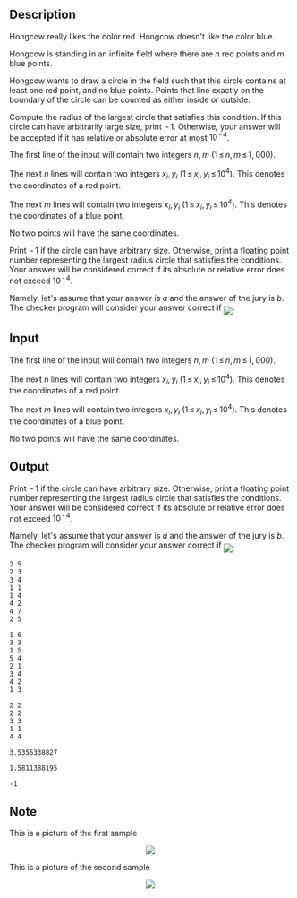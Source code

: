 ## Description

<div><p>Hongcow really likes the color red. Hongcow doesn't like the color blue.</p><p>Hongcow is standing in an infinite field where there are <span class="tex-span"><i>n</i></span> red points and <span class="tex-span"><i>m</i></span> blue points.</p><p>Hongcow wants to draw a circle in the field such that this circle contains at least one red point, and no blue points. Points that line exactly on the boundary of the circle can be counted as either inside or outside.</p><p>Compute the radius of the largest circle that satisfies this condition. If this circle can have arbitrarily large size, print <span class="tex-span"> - 1</span>. Otherwise, your answer will be accepted if it has relative or absolute error at most <span class="tex-span">10<sup class="upper-index"> - 4</sup></span>.</p></div><div class="input-specification"><p>The first line of the input will contain two integers <span class="tex-span"><i>n</i>, <i>m</i></span> (<span class="tex-span">1 ≤ <i>n</i>, <i>m</i> ≤ 1, 000</span>).</p><p>The next <span class="tex-span"><i>n</i></span> lines will contain two integers <span class="tex-span"><i>x</i><sub class="lower-index"><i>i</i></sub>, <i>y</i><sub class="lower-index"><i>i</i></sub></span> (<span class="tex-span">1 ≤ <i>x</i><sub class="lower-index"><i>i</i></sub>, <i>y</i><sub class="lower-index"><i>i</i></sub> ≤ 10<sup class="upper-index">4</sup></span>). This denotes the coordinates of a red point.</p><p>The next <span class="tex-span"><i>m</i></span> lines will contain two integers <span class="tex-span"><i>x</i><sub class="lower-index"><i>i</i></sub>, <i>y</i><sub class="lower-index"><i>i</i></sub></span> (<span class="tex-span">1 ≤ <i>x</i><sub class="lower-index"><i>i</i></sub>, <i>y</i><sub class="lower-index"><i>i</i></sub> ≤ 10<sup class="upper-index">4</sup></span>). This denotes the coordinates of a blue point.</p><p>No two points will have the same coordinates.</p></div><div class="output-specification"><p>Print <span class="tex-span"> - 1</span> if the circle can have arbitrary size. Otherwise, print a floating point number representing the largest radius circle that satisfies the conditions. Your answer will be considered correct if its absolute or relative error does not exceed <span class="tex-span">10<sup class="upper-index"> - 4</sup></span>.</p><p>Namely, let's assume that your answer is <span class="tex-span"><i>a</i></span> and the answer of the jury is <span class="tex-span"><i>b</i></span>. The checker program will consider your answer correct if <img align="middle" class="tex-formula" src="file://CAyAbb41.png" style="max-width: 100.0%;max-height: 100.0%;">.</p></div>

## Input

<p>The first line of the input will contain two integers <span class="tex-span"><i>n</i>, <i>m</i></span> (<span class="tex-span">1 ≤ <i>n</i>, <i>m</i> ≤ 1, 000</span>).</p><p>The next <span class="tex-span"><i>n</i></span> lines will contain two integers <span class="tex-span"><i>x</i><sub class="lower-index"><i>i</i></sub>, <i>y</i><sub class="lower-index"><i>i</i></sub></span> (<span class="tex-span">1 ≤ <i>x</i><sub class="lower-index"><i>i</i></sub>, <i>y</i><sub class="lower-index"><i>i</i></sub> ≤ 10<sup class="upper-index">4</sup></span>). This denotes the coordinates of a red point.</p><p>The next <span class="tex-span"><i>m</i></span> lines will contain two integers <span class="tex-span"><i>x</i><sub class="lower-index"><i>i</i></sub>, <i>y</i><sub class="lower-index"><i>i</i></sub></span> (<span class="tex-span">1 ≤ <i>x</i><sub class="lower-index"><i>i</i></sub>, <i>y</i><sub class="lower-index"><i>i</i></sub> ≤ 10<sup class="upper-index">4</sup></span>). This denotes the coordinates of a blue point.</p><p>No two points will have the same coordinates.</p>

## Output

<p>Print <span class="tex-span"> - 1</span> if the circle can have arbitrary size. Otherwise, print a floating point number representing the largest radius circle that satisfies the conditions. Your answer will be considered correct if its absolute or relative error does not exceed <span class="tex-span">10<sup class="upper-index"> - 4</sup></span>.</p><p>Namely, let's assume that your answer is <span class="tex-span"><i>a</i></span> and the answer of the jury is <span class="tex-span"><i>b</i></span>. The checker program will consider your answer correct if <img align="middle" class="tex-formula" src="file://CAyAbb41.png" style="max-width: 100.0%;max-height: 100.0%;">.</p>





```input1
2 5
2 3
3 4
1 1
1 4
4 2
4 7
2 5

```




```input2
1 6
3 3
1 5
5 4
2 1
3 4
4 2
1 3

```




```input3
2 2
2 2
3 3
1 1
4 4

```




```output1
3.5355338827

```




```output2
1.5811388195

```




```output3
-1

```



## Note

<p>This is a picture of the first sample </p><center> <img class="tex-graphics" src="file://hEGDi3zk.png" style="max-width: 100.0%;max-height: 100.0%;"> </center><p>This is a picture of the second sample </p><center> <img class="tex-graphics" src="file://thRetIOq.png" style="max-width: 100.0%;max-height: 100.0%;"> </center>
